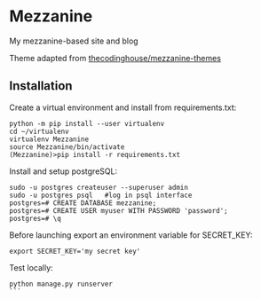 # Mezzanine
My mezzanine-based site and blog

Theme adapted from [thecodinghouse/mezzanine-themes](https://github.com/thecodinghouse/mezzanine-themes)

## Installation
Create a virtual environment and install from requirements.txt: 

```
python -m pip install --user virtualenv
cd ~/virtualenv
virtualenv Mezzanine
source Mezzanine/bin/activate
(Mezzanine)>pip install -r requirements.txt
```

Install and setup postgreSQL:
```
sudo -u postgres createuser --superuser admin
sudo -u postgres psql   #log in psql interface
postgres=# CREATE DATABASE mezzanine;
postgres=# CREATE USER myuser WITH PASSWORD 'password';
postgres=# \q
```

Before launching export an environment variable for SECRET_KEY:
```
export SECRET_KEY='my secret key'
```

Test locally:
````
python manage.py runserver
```
